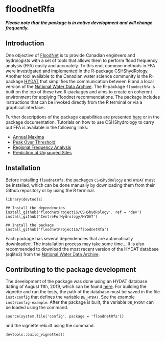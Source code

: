 # floodnetRfa

**_Please note that the package is in active development and will change frequently._**

## Introduction

One objective of [FloodNet](http://www.nsercfloodnet.ca/) is to provide Canadian engineers and hydrologists with a set of tools that allows them to perform flood frequency analysis (FFA) easily and accurately.
To this end, common methods in FFA were investigated and implemented in the R-package [CSHShydRology](https://github.com/floodnetProject16/CSHShydRology).
Another tool available to the Canadian water science community is the R-package [HYDAT](https://github.com/CentreForHydrology/HYDAT) that simplifies the communication between R and a local version of the [National Water Data Archive](https://www.canada.ca/en/environment-climate-change/services/water-overview/quantity/monitoring/survey/data-products-services/national-archive-hydat.html).
The R-package `floodnetRfa` is built on the top of these two R-packages and 
aims to create en coherent environment for applying Floodnet recommendations.
The package includes instructions that can be invoked directly from the R terminal or via a graphical interface.

Further descriptions of the package capabilities are presented [here](https://drive.google.com/file/d/1I6JM9Gmkbnrn6p42gQYWDjJtpGazsUD6/view?usp=sharing) or in the package documentation.
Tutorials on how to use CSHShydrology to carry out FFA is available in the following links:

* [Annual Maxima](https://drive.google.com/file/d/1tmYs7yev8epRYL3b07YDxbdaWBxObt-0/view?usp=sharing)
* [Peak Over Threshold](https://drive.google.com/file/d/1pkOSuJauiVaXAiHh_CFC1mP2GjR_VqFv/view?usp=sharing)
* [Regional Frequency Analysis](https://drive.google.com/file/d/1FspvEqg4Mc2kmvg_womhidmE9MkYGPef/view?usp=sharing)
* [Prediction at Ungauged Sites](https://drive.google.com/file/d/1OI0uMTTPQ9loEgg2RRPWkkATKhNUR0jR/view?usp=sharing)


## Installation

Before installing `floodnetRfa`, the packages `CSHShydRology` and `HYDAT` must be installed, which can be done manually by downloading them from their Github repository or by using the R terminal.

    library(devtools)
    
    ## Install the dependencies
    install_github('floodnetProject16/CSHShydRology', ref = 'dev')
    install_github('CentreForHydrology/HYDAT')

    ## Install the package
    install_github('floodnetProject16/floodnetRfa')

Each package has several dependencies that are automatically
downloaded.
The installation process may take some time...
It is also recommended to download the most recent version of the HYDAT database (sqlite3) from the
[National Water Data Archive](https://www.canada.ca/en/environment-climate-change/services/water-overview/quantity/monitoring/survey/data-products-services/national-archive-hydat.html).

## Contributing to the package development

The development of the package was done using an HYDAT database dating of August 11th, 2019, which can be found [here](https://drive.google.com/file/d/1YI8pmB0U2Tp9FVVPpu2So8SmWIid9PsP/view?usp=sharing).
For building the vignette and run the tests, the path of the database must be saved in the file `inst/config` that defines the variable `DB_HYDAT`.
See the example `inst/config-example`.
After the package is built, the variable `DB_HYDAT` can be loaded using the command.

    source(system.file('config', package = 'floodnetRfa'))
    
and the vignette rebuilt using the command.

    devtools::build_vignettes()
